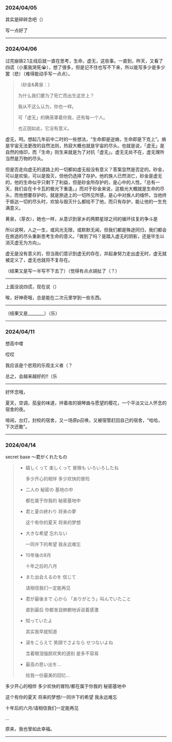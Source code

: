 ### 2024/04/05

其实是碎碎念吧（）

写一点好了

---

### 2024/04/06

过完崩铁2.1主线后就一直在思考，生命，虚无，这些事。一直到，昨天，又看了四谎（小薰我哭死:sob:），想了很多，但是记不住也写不下来，所以能写多少是多少罢（悲）（难得能动手写一点点）。

> （砂金&黄泉：）
>
> 为什么我们要为了死亡而出生这世上？
>
> 我从不这么认为，你也一样。
>
> 可「虚无」的确笼罩着你我，还有每一个人。
>
> 也正因如此，它没有意义。

虚无，呵。想起几年前中二时的一些想法，“生命即是逆熵，生命即是下克上”。熵是宇宙无法更改的自然法则，热寂大概也就是宇宙的尽头。也就是说，「虚无」是自然的烙印，而「生命」则生来就是为了对抗「虚无」。虚无无处不在，虚无理所当然是万物的尽头。

但是否走向虚无的道路上的一切都如虚无般没有意义？答案显然是否定的。砂金，可以是欢愉，可以是毁灭，但他仍选择了存护。他的族人已然消亡，砂金是虚无的，他的生命似乎只剩下了利益，但是砂金所存护的，是心中的人性。「总有一天，我们会在卡卡瓦的极光下重逢。」而对于砂金来说，这极光大概就是生命的尽头，而他想要存护的，就是旅途上的一切所见所感，是心中对族人的缅怀。当他终于抵达一切的尽头时，欢愉与毁灭什么都给不了他，而只有存护，能让他的一生充满意义。

黄泉，（芽衣），她也一样，从意识到家乡的两颗星球之间的循环往复的争斗是

所以说啊，人之一生，或风光无限，或默默无闻，但我们都是殊途同归，我们都会在旅途的尽头重新思考生命的意义。「做到了吗？是踏入虚无的阴影，还是毕生以消灭虚无为方向」。

虚无是没有意义的，但当我们意识到虚无的存在，并起身努力走出虚无时，虚无就被定义了，虚无也就将不复存在。

（结果又是写一半写不下去了）（觉得有点点胡扯了（？）

---

上面没说四谎，现在说（）

唉，好神奇哦，总是能在二次元里学到一些东西。

---

（结果又是________）（乐）

---

### 2024/04/11

想高中喽

哎哎

我应该是个悲观的乐观主义者（？

总之，会越来越好的!!（乐

---

好怀念哦，

夏天，空调，茄皇的味道，拌着夜的钢琴曲与愿望的樱花，一个平淡又让人怀念的宿舍的夜。

喧闹，台灯，封校的宿舍，又一场原p召唤，又被宿管赶回自己的宿舍，“哈哈，下次还敢”。

---

### 2024/04/14

secret base 〜君がくれたもの

> - 嬉しくって 楽しくって 冒険も いろいろしたね
>
>   多少开心的相伴 多少欢快的冒险
>
> - 二人の 秘密の 基地の中
>
>   都在属于你我的 秘密基地中
>
> - 君と夏の終わり 将来の夢
>
>   这个有你的夏天 将来的梦想
>
> - 大きな希望 忘れない
>
>   一同许下的希望 我永远难忘
>
> - 10年後の8月
>
>   十年之后的八月
>
> - また出会えるのを 信じて
>
>   请相信我们一定能再见
>
> - 君が最後まで 心から 「ありがとう」叫んでいたこと
>
>   直到最后 你都发自肺腑地诉说着感激
>
> - 知っていたよ
>
>   其实我早就知道
>
> - 涙をこらえて 笑顔でさよなら せつないよね
>
>   含着眼泪强颜欢笑的道别 是多不容易
>
> - 最高の思い出を…
>
>   给我一份最美的回忆…

多少开心的相伴 多少欢快的冒险/都在属于你我的 秘密基地中

这个有你的夏天 将来的梦想/一同许下的希望 我永远难忘

十年后的六月/请相信我们一定能再见

...

原来，我也曾如此幸福。

---

